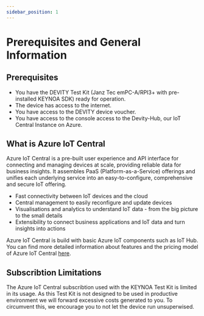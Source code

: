 ```yaml
---
sidebar_position: 1
---
```


# Prerequisites and General Information

## Prerequisites
- You have the DEVITY Test Kit (Janz Tec emPC-A/RPI3+ with pre-installed KEYNOA SDK) ready for operation.
- The device has access to the internet.
- You have access to the DEVITY device voucher.
- You have access to the console access to the Devity-Hub, our IoT Central Instance on Azure.

## What is Azure IoT Central

Azure IoT Central is a pre-built user experience and API interface for connecting and managing devices at scale, providing reliable data for business insights. 
It assembles PaaS (Platform-as-a-Service) offerings and unifies each underlying service into an easy-to-configure, comprehensive and secure IoT offering.

- Fast connectivity between IoT devices and the cloud
- Central management to easily reconfigure and update devices
- Visualisations and analytics to understand IoT data - from the big picture to the small details
- Extensibility to connect business applications and IoT data and turn insights into actions

Azure IoT Central is build with basic Azure IoT components such as IoT Hub. You can find more detailed information about features and the pricing model of Azure IoT Central [here](https://apps.azureiotcentral.com/home).

## Subscribtion Limitations

The Azure IoT Central subscribtion used with the KEYNOA Test Kit is limited in its usage. As this Test Kit is not designed to be used in productive environment we will forward excessive costs generated to you.
To circumvent this, we encourage you to not let the device run unsuperwised.